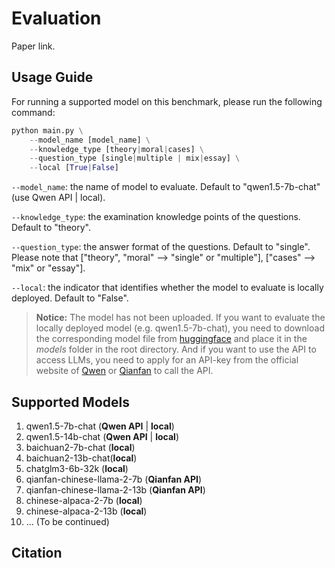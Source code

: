 # Evaluation

Paper link.

## Usage Guide

For running a supported model on this benchmark, please run the following command:
```python
python main.py \
    --model_name [model_name] \
    --knowledge_type [theory|moral|cases] \
    --question_type [single|multiple | mix|essay] \
    --local [True|False]
```
`--model_name`: the name of model to evaluate. Default to "qwen1.5-7b-chat" (use Qwen API | local).

`--knowledge_type`: the examination knowledge points of the questions. Default to "theory".

`--question_type`: the answer format of the questions. Default to "single". Please note that ["theory", "moral" --> "single" or "multiple"], ["cases" --> "mix" or "essay"].

`--local`: the indicator that identifies whether the model to evaluate is locally deployed. Default to "False".

> **Notice:** The model has not been uploaded. If you want to evaluate the locally deployed model (e.g. qwen1.5-7b-chat), you need to download the corresponding model file from [huggingface](https://huggingface.co/) and place it in the *models* folder in the root directory. And if you want to use the API to access LLMs, you need to apply for an API-key from the official website of [Qwen](https://help.aliyun.com/zh/dashscope/developer-reference/tongyi-qianwen-7b-14b-72b-api-detailes) or [Qianfan](https://cloud.baidu.com/doc/WENXINWORKSHOP/s/Nlks5zkzu) to call the API.

## Supported Models
1. qwen1.5-7b-chat (**Qwen API** | **local**)
2. qwen1.5-14b-chat (**Qwen API** | **local**)
3. baichuan2-7b-chat (**local**)
4. baichuan2-13b-chat(**local**)
5. chatglm3-6b-32k (**local**)
6. qianfan-chinese-llama-2-7b (**Qianfan API**)
7. qianfan-chinese-llama-2-13b (**Qianfan API**)
8. chinese-alpaca-2-7b (**local**)
9. chinese-alpaca-2-13b (**local**)
10. ... (To be continued)

## Citation
```
```

